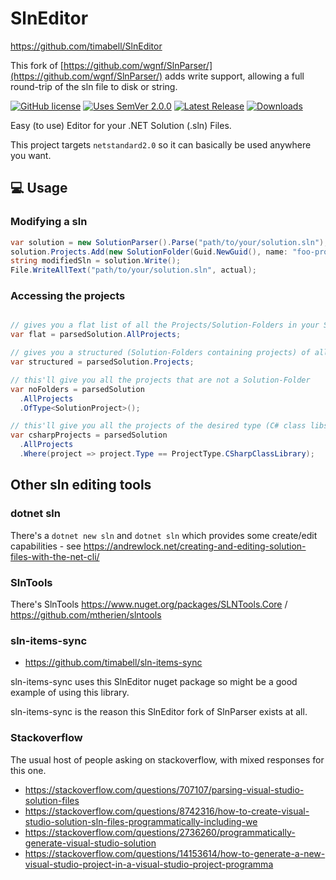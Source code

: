 # SlnEditor

<https://github.com/timabell/SlnEditor>

This fork of [https://github.com/wgnf/SlnParser/](https://github.com/wgnf/SlnParser/) adds write support, allowing a full round-trip of the sln file to disk or string.

[![GitHub license](https://img.shields.io/badge/Unlicense-blue.svg)](LICENSE)
[![Uses SemVer 2.0.0](https://img.shields.io/badge/Uses%20SemVer-2.0.0-green)](https://semver.org/spec/v2.0.0.html)
[![Latest Release](https://img.shields.io/nuget/v/SlnEditor)](https://www.nuget.org/packages/SlnEditor/)
[![Downloads](https://img.shields.io/nuget/dt/SlnEditor)](https://www.nuget.org/packages/SlnEditor/)  

Easy (to use) Editor for your .NET Solution (.sln) Files.

This project targets `netstandard2.0` so it can basically be used anywhere you want.

## 💻 Usage

### Modifying a sln

```cs
var solution = new SolutionParser().Parse("path/to/your/solution.sln");
solution.Projects.Add(new SolutionFolder(Guid.NewGuid(), name: "foo-project", path: "foo/", typeGuid: new ProjectTypeMapper().ToGuid(ProjectType.Test), ProjectType.Test));
string modifiedSln = solution.Write();
File.WriteAllText("path/to/your/solution.sln", actual);
```

### Accessing the projects

```cs

// gives you a flat list of all the Projects/Solution-Folders in your Solution
var flat = parsedSolution.AllProjects;

// gives you a structured (Solution-Folders containing projects) of all the Projects/Solution-Folders in your solution
var structured = parsedSolution.Projects;

// this'll give you all the projects that are not a Solution-Folder
var noFolders = parsedSolution
  .AllProjects
  .OfType<SolutionProject>();

// this'll give you all the projects of the desired type (C# class libs in this case)
var csharpProjects = parsedSolution
  .AllProjects
  .Where(project => project.Type == ProjectType.CSharpClassLibrary);
```
## Other sln editing tools

### dotnet sln

There's a `dotnet new sln` and `dotnet sln` which provides some create/edit capabilities - see <https://andrewlock.net/creating-and-editing-solution-files-with-the-net-cli/>

### SlnTools

There's SlnTools <https://www.nuget.org/packages/SLNTools.Core> / <https://github.com/mtherien/slntools>

### sln-items-sync

- <https://github.com/timabell/sln-items-sync>

sln-items-sync uses this SlnEditor nuget package so might be a good example of using this library.

sln-items-sync is the reason this SlnEditor fork of SlnParser exists at all.

### Stackoverflow

The usual host of people asking on stackoverflow, with mixed responses for this one.

- <https://stackoverflow.com/questions/707107/parsing-visual-studio-solution-files>
- <https://stackoverflow.com/questions/8742316/how-to-create-visual-studio-solution-sln-files-programmatically-including-we>
- <https://stackoverflow.com/questions/2736260/programmatically-generate-visual-studio-solution>
- <https://stackoverflow.com/questions/14153614/how-to-generate-a-new-visual-studio-project-in-a-visual-studio-project-programma>
